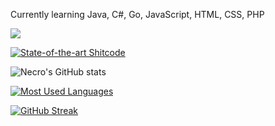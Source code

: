 Currently learning Java, C#, Go, JavaScript, HTML, CSS, PHP

![](https://komarev.com/ghpvc/?username=Necrro&color=blueviolet)

[![State-of-the-art Shitcode](https://img.shields.io/static/v1?label=State-of-the-art&message=Shitcode&color=7B5804)](https://github.com/trekhleb/state-of-the-art-shitcode)

![Necro's GitHub stats](https://api.necro.ml/api?username=Necrro&show_icons=true&theme=tokyonight&count_private=true&hide_border=true)

[![Most Used Languages](https://api.necro.ml/api/top-langs/?username=Necrro&layout=compact&theme=tokyonight&hide_border=true&langs_count=8)](https://github.com/Necrro/)

[![GitHub Streak](http://github-readme-streak-stats.herokuapp.com?user=Necrro&theme=tokyonight&hide_border=true&date_format=j%20M%5B%20Y%5D)](https://git.io/streak-stats)

